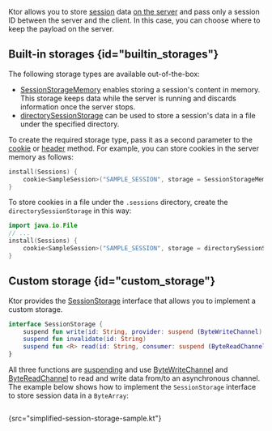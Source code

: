 [//]: # (title: Storages)

Ktor allows you to store [session](sessions.md) data [on the server](client_server.md) and pass only a session ID between the server and the client. In this case, you can choose where to keep the payload on the server. 


## Built-in storages {id="builtin_storages"}
The following storage types are available out-of-the-box:
* [SessionStorageMemory](https://api.ktor.io/ktor-server/ktor-server-core/ktor-server-core/io.ktor.sessions/-session-storage-memory/index.html) enables storing a session's content in memory. This storage keeps data while the server is running and discards information once the server stops. 
* [directorySessionStorage](https://api.ktor.io/ktor-features/ktor-server-sessions/ktor-server-sessions/io.ktor.sessions/directory-session-storage.html) can be used to store a session's data in a file under the specified directory.

To create the required storage type, pass it as a second parameter to the [cookie](cookie_header.md#cookie) or [header](cookie_header.md#header) method. For example, you can store cookies in the server memory as follows:

```kotlin
install(Sessions) {
    cookie<SampleSession>("SAMPLE_SESSION", storage = SessionStorageMemory())
}
```

To store cookies in a file under the `.sessions` directory, create the `directorySessionStorage` in this way:
```kotlin
import java.io.File
// ...
install(Sessions) {
    cookie<SampleSession>("SAMPLE_SESSION", storage = directorySessionStorage(File(".sessions")))
}
```


## Custom storage {id="custom_storage"}

Ktor provides the [SessionStorage](https://api.ktor.io/ktor-server/ktor-server-core/ktor-server-core/io.ktor.sessions/-session-storage/index.html) interface that allows you to implement a custom storage. 
```kotlin
interface SessionStorage {
    suspend fun write(id: String, provider: suspend (ByteWriteChannel) -> Unit)
    suspend fun invalidate(id: String)
    suspend fun <R> read(id: String, consumer: suspend (ByteReadChannel) -> R): R
}
```
All three functions are [suspending](https://kotlinlang.org/docs/composing-suspending-functions.html) and use [ByteWriteChannel](https://api.ktor.io/ktor-io/ktor-io/io.ktor.utils.io/-byte-write-channel/index.html) and [ByteReadChannel](https://api.ktor.io/ktor-io/ktor-io/io.ktor.utils.io/-byte-read-channel/index.html) to read and write data from/to an asynchronous channel.
The example below shows how to implement the `SessionStorage` interface to store session data in a `ByteArray`:

```kotlin
```
{src="simplified-session-storage-sample.kt"}
